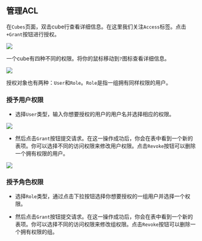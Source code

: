 ## 管理ACL

在`Cubes`页面，双击cube行查看详细信息。在这里我们关注`Access`标签。点击`+Grant`按钮进行授权。

![](images/acl/grant.png)

一个cube有四种不同的权限。将你的鼠标移动到`?`图标查看详细信息。

![](images/acl/grantInfo.png)

授权对象也有两种：`User`和`Role`。`Role`是指一组拥有同样权限的用户。

### 授予用户权限
* 选择`User`类型，输入你想要授权的用户的用户名并选择相应的权限。

![](images/acl/grant-user.png)

* 然后点击`Grant`按钮提交请求。在这一操作成功后，你会在表中看到一个新的表项。你可以选择不同的访问权限来修改用户权限。点击`Revoke`按钮可以删除一个拥有权限的用户。

![](images/acl/user-update.png)

### 授予角色权限
* 选择`Role`类型，通过点击下拉按钮选择你想要授权的一组用户并选择一个权限。

* 然后点击`Grant`按钮提交请求。在这一操作成功后，你会在表中看到一个新的表项。你可以选择不同的访问权限来修改组权限。点击`Revoke`按钮可以删除一个拥有权限的组。
